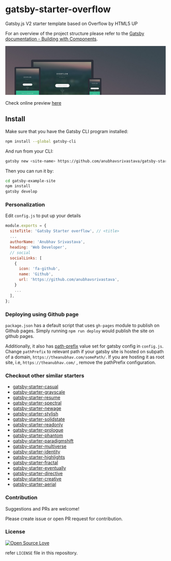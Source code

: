 # gatsby-starter-overflow

Gatsby.js V2 starter template based on Overflow by HTML5 UP

For an overview of the project structure please refer to the [Gatsby documentation - Building with Components](https://www.gatsbyjs.org/docs/building-with-components/).

![Screenshot](./src/assets/img/overflow.jpg)

Check online preview [here](https://anubhavsrivastava.github.io/gatsby-starter-overflow/)
## Install

Make sure that you have the Gatsby CLI program installed:

```sh
npm install --global gatsby-cli
```

And run from your CLI:

```sh
gatsby new <site-name> https://github.com/anubhavsrivastava/gatsby-starter-overflow
```

Then you can run it by:

```sh
cd gatsby-example-site
npm install
gatsby develop
```

### Personalization

Edit `config.js` to put up your details

```javascript
module.exports = {
  siteTitle: 'Gatsby Starter overflow', // <title>
  ...
  authorName: 'Anubhav Srivastava',
  heading: 'Web Developer',
  // social
  socialLinks: [
    {
      icon: 'fa-github',
      name: 'Github',
      url: 'https://github.com/anubhavsrivastava',
    }
    ...
  ],
};

```

### Deploying using Github page

`package.json` has a default script that uses `gh-pages` module to publish on Github pages. Simply running `npm run deploy` would publish the site on github pages.

Additionally, it also has [path-prefix](https://www.gatsbyjs.org/docs/path-prefix/) value set for gatsby config in `config.js`. Change `pathPrefix` to relevant path if your gatsby site is hosted on subpath of a domain, `https://theanubhav.com/somePath/`. If you are hosting it as root site, i.e, `https://theanubhav.com/` , remove the pathPrefix configuration.

### Checkout other similar starters

- [gatsby-starter-casual](https://github.com/anubhavsrivastava/gatsby-starter-casual)
- [gatsby-starter-grayscale](https://github.com/anubhavsrivastava/gatsby-starter-grayscale)
- [gatsby-starter-resume](https://github.com/anubhavsrivastava/gatsby-starter-resume)
- [gatsby-starter-spectral](https://github.com/anubhavsrivastava/gatsby-starter-spectral)
- [gatsby-starter-newage](https://github.com/anubhavsrivastava/gatsby-starter-newage)
- [gatsby-starter-stylish](https://github.com/anubhavsrivastava/gatsby-starter-stylish)
- [gatsby-starter-solidstate](https://github.com/anubhavsrivastava/gatsby-starter-solidstate)
- [gatsby-starter-readonly](https://github.com/anubhavsrivastava/gatsby-starter-readonly)
- [gatsby-starter-prologue](https://github.com/anubhavsrivastava/gatsby-starter-prologue)
- [gatsby-starter-phantom](https://github.com/anubhavsrivastava/gatsby-starter-phantom)
- [gatsby-starter-paradigmshift](https://github.com/anubhavsrivastava/gatsby-starter-paradigmshift) 
- [gatsby-starter-multiverse](https://github.com/anubhavsrivastava/gatsby-starter-multiverse)
- [gatsby-starter-identity](https://github.com/anubhavsrivastava/gatsby-starter-identity)
- [gatsby-starter-highlights](https://github.com/anubhavsrivastava/gatsby-starter-highlights)
- [gatsby-starter-fractal](https://github.com/anubhavsrivastava/gatsby-starter-fractal)
- [gatsby-starter-eventually](https://github.com/anubhavsrivastava/gatsby-starter-eventually)
- [gatsby-starter-directive](https://github.com/anubhavsrivastava/gatsby-starter-directive)
- [gatsby-starter-creative](https://github.com/anubhavsrivastava/gatsby-starter-creative)
- [gatsby-starter-aerial](https://github.com/anubhavsrivastava/gatsby-starter-aerial)

### Contribution

Suggestions and PRs are welcome!

Please create issue or open PR request for contribution.

### License

[![Open Source Love](https://badges.frapsoft.com/os/mit/mit.svg?v=102)](LICENSE)

refer `LICENSE` file in this repository.
